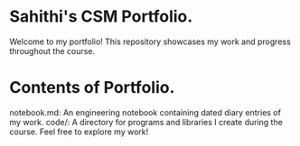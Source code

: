 # Sahithi's CSM Portfolio.
Welcome to my portfolio! This repository showcases my work and progress throughout the course.
# Contents of Portfolio.
notebook.md: An engineering notebook containing dated diary entries of my work.
code/: A directory for programs and libraries I create during the course.
Feel free to explore my work!
